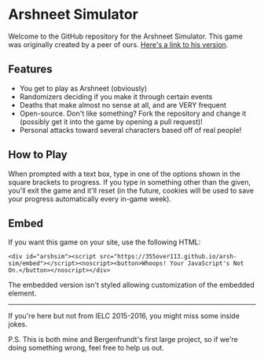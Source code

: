 # Arshneet Simulator

Welcome to the GitHub repository for the Arshneet Simulator. This game was originally created by a peer of ours. [Here's a link to his version](https://4b4030124dae3ec07d9231fd34721a27e4e951d5.googledrive.com/host/0B8EmOAcQMuZbUnNmYTlBby1mOEU/).

## Features

- You get to play as Arshneet (obviously)
- Randomizers deciding if you make it through certain events
- Deaths that make almost no sense at all, and are VERY frequent
- Open-source. Don't like something? Fork the repository and change it (possibly get it into the game by opening a pull request)!
- Personal attacks toward several characters based off of real people!

## How to Play

When prompted with a text box, type in one of the options shown in the square brackets to progress. If you type in something other than the given, you'll exit the game and it'll reset (in the future, cookies will be used to save your progress automatically every in-game week).

## Embed

If you want this game on your site, use the following HTML:

	<div id="arshsim"><script src="https://355over113.github.io/arsh-sim/embed"></script><noscript><button>Whoops! Your JavaScript's Not On.</button></noscript></div>

The embedded version isn't styled allowing customization of the embedded element.

- - -

If you're here but not from IELC 2015-2016, you might miss some inside jokes.

P.S. This is both mine and Bergenfrundt's first large project, so if we're doing something wrong, feel free to help us out.
